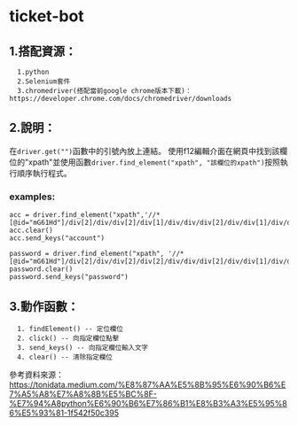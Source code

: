 # ticket-bot
## 1.搭配資源：
```
  1.python
  2.Selenium套件
  3.chromedriver(搭配當前google chrome版本下載)：https://developer.chrome.com/docs/chromedriver/downloads
```

## 2.說明：
  在```driver.get("")```函數中的引號內放上連結。
  使用f12編輯介面在網頁中找到該欄位的"xpath"並使用函數```driver.find_element("xpath", "該欄位的xpath")```按照執行順序執行程式。
  ### examples:
    acc = driver.find_element("xpath",'//*[@id="mG61Hd"]/div[2]/div/div[2]/div[1]/div/div/div[2]/div/div[1]/div/div[1]/input')
    acc.clear()
    acc.send_keys("account")

    password = driver.find_element("xpath", '//*[@id="mG61Hd"]/div[2]/div/div[2]/div[2]/div/div/div[2]/div/div[1]/div/div[1]/input')
    password.clear()
    password.send_keys("password")
  

## 3.動作函數：
```
  1. findElement() -- 定位欄位
  2. click() -- 向指定欄位點擊
  3. send_keys() -- 向指定欄位輸入文字
  4. clear() -- 清除指定欄位
```

參考資料來源：
https://tonidata.medium.com/%E8%87%AA%E5%8B%95%E6%90%B6%E7%A5%A8%E7%A8%8B%E5%BC%8F-%E7%94%A8python%E6%90%B6%E7%86%B1%E8%B3%A3%E5%95%86%E5%93%81-1f542f50c395
